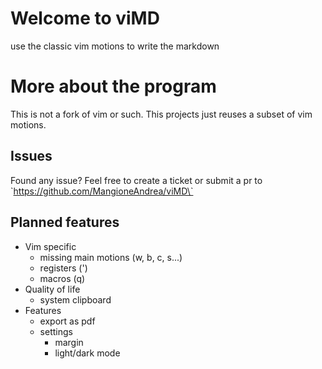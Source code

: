 # Welcome to viMD

use the classic vim motions to write the markdown

# More about the program

This is not a fork of vim or such. This projects just reuses a subset of vim motions.

## Issues

Found any issue? Feel free to create a ticket or submit a pr to \`https://github.com/MangioneAndrea/viMD\`

## Planned features

- Vim specific
	- missing main motions (w, b, c, s...)
	- registers (')
	- macros (q)
- Quality of life
	- system clipboard
- Features
	- export as pdf
	- settings
		- margin
		- light/dark mode

